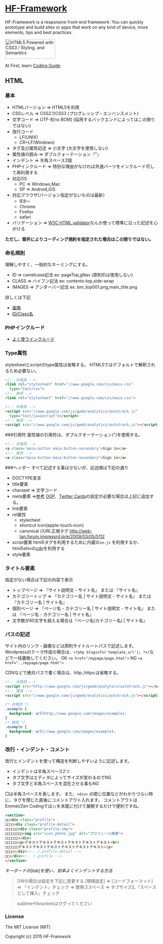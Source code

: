 # [HF-Framework](https://github.com/hanuman6/HF-Framework)
HF-Framework is a responsive front-end framework. You can quickly prototype and build sites or apps that work on any kind of device, more elements, tips and best practices.

<a href="http://www.w3.org/html/logo/">
<img src="http://www.w3.org/html/logo/badge/html5-badge-h-css3-semantics.png" width="165" height="64" alt="HTML5 Powered with CSS3 / Styling, and Semantics" title="HTML5 Powered with CSS3 / Styling, and Semantics">
</a>

At First, learn [Coding Guide](https://github.com/hanuman6/HF-Framework#coding-guide)

## HTML

### 基本
+ HTMLバージョン ⇒ HTML5を利用
+ CSSレベル ⇒ CSS2.1/CSS3 (プログレッシブ・エンハンスメント)
+ 文字コード ⇒ UTF-8[no BOM] (採用するバックエンドによってはこの限りではない)
+ 改行コード
  + LF(UNIX)
  + CR+LF(Windows)
+ タグ及び属性記述 ⇒ 小文字 (大文字を使用しない)
+ 属性値の囲み ⇒ ダブルクォーテーション『"』
+ インデント ⇒ 半角スペース2個
+ PHPインクルード ⇒ 特別な理由がなければ共通パーツをインクルード可して再利用する
+ 対応OS
  + PC ⇒ Windows,Mac
  + SP ⇒ Android,iOS
+ 対応ブラウザ(バージョン指定がないものは最新）
  + IE8〜
  + Chrome
  + Firefox
  + safari
+ バリデーション ⇒ [W3C HTML validator](http://validator.w3.org/nu/)なんか使って標準に沿った記述を心がける

**ただし、案件によりコーディング規約を指定された場合はこの限りではない。**

### 命名規則
理解しやすく、一般的なネーミングにする。
+ ID ⇒ camelcase記法 ex: pageTop,gNav (原則IDは使用しない)
+ CLASS ⇒ ハイフン記法 ex: contents-top,side-wrap
+ IMAGES ⇒ アンダーバー記法 ex: bnr_top001.png,main_title.png

詳しくは下記
  + [画像](https://github.com/hanuman6/HF-Framework/blob/master/_documents/images.md/)
  + [ID/Class名](https://github.com/hanuman6/HF-Framework/blob/master/_documents/shortname.md/)

### PHPインクルード
+ [よく使うインクルード](https://github.com/hanuman6/HF-Framework/blob/master/_documents/php.md/)

### Type属性
stylesheetとscriptのtype属性は省略する。
HTML5ではデフォルトで解釈されるため必要ない。
```html
<!-- 非推奨 -->
<link rel="stylesheet" href="//www.google.com/css/maia.css"
  type="text/css">
<!-- 推奨 -->
<link rel="stylesheet" href="//www.google.com/css/maia.css">
```
```html
<!-- 非推奨 -->
<script src="//www.google.com/js/gweb/analytics/autotrack.js"
  type="text/javascript"></script>
<!-- 推奨 -->
<script src="//www.google.com/js/gweb/analytics/autotrack.js"></script>
```

###引用符
属性値の引用符は、ダブルクオーテーション(")を使用する。
```html
<!-- 非推奨 -->
<a class='maia-button maia-button-secondary'>Sign in</a>
<!-- 推奨 -->
<a class="maia-button maia-button-secondary">Sign in</a>
```

###ヘッダー
すべて記述する事は少ないが、記述順は下記の通り

+ DOCTYPE宣言
+ title要素
+ charaset ⇒ 文字コード
+ meta要素 ⇒[参考](https://github.com/hanuman6/HF-Framework/blob/master/_documents/META.md)
  [OGP](http://l-w-i.net/d/20130316_01.txt)、[Twitter Cards](http://l-w-i.net/d/20130324_01.txt)の設定が必要な場合は上記に追加する。
+ link要素
+ rel属性
  + stylecheet
  + shortcut icon(apple-touch-icon)
  + canonical //URL正規タグ http://web-tan.forum.impressrd.jp/e/2009/03/05/5112
+ script要素
  html5タグを利用するために内蔵の```ie.js``` を利用するか、html5shivの[cdn](https://cdnjs.cloudflare.com/ajax/libs/html5shiv/3.7.2/html5shiv.min.js)を利用する
+ style要素

### タイトル要素
指定がない場合は下記の内容で表示

+ トップページ ⇒ 『サイト説明文 - サイト名』 または 『サイト名』
+ カテゴリートップ ⇒ 『カテゴリー名 | サイト説明文 - サイト名』 または 『カテゴリー名 | サイト名』
+ 個別ページ ⇒ 『ページ名 - カテゴリー名 | サイト説明文 - サイト名』 または 『ページ名 - カテゴリー名 | サイト名』
+ 文字数が60文字を超える場合は『ページ名(カテゴリー名) | サイト名』

### パスの記述
サイト内のリンク・画像などは原則サイトルートパスで記述します。
Wordpressのテーマ作成の場合は、```<?php bloginfo('template_url'); ?>/```などで一括置換してください。
OK  ```<a href="/mypage/page.html">```
NG  ```<a href="../mypage/page.html">```

CDNなどで絶対パスで書く場合は、http:,https:は省略する。
```html
<!-- 非推奨 -->
<script src="http://www.google.com/js/gweb/analytics/autotrack.js"></script>
<!-- 推奨 -->
<script src="//www.google.com/js/gweb/analytics/autotrack.js"></script>
```
```css
/* 非推奨 */
.example {
  background: url(http://www.google.com/images/example);
}
/* 推奨 */
.example {
  background: url(//www.google.com/images/example);
}
```

### 改行・インデント・コメント
改行とインデントを使って構造を判断しやすいように記述します。

+ インデントは半角スペース2つ
+ タブ文字はエディタによってサイズが変わるのでNG
+ タブ文字と半角スペースを混在させる事もNG

□は半角スペースを表します。
また、```<div>``` の閉じ位置などがわかりづらい時に、タグを閉じた直後にコメントアウト入れます。
コメントアウトはEmmet/Zen Codingでは```|c```を末尾に付けて展開するだけで便利ですね。
```html
<section>
□□<div class="profile">
□□□□<div class="profile-detail">
□□□□□□<div class="profile-img">
□□□□□□□□<img src="icon_photo.jpg" alt="プロフィール画像">
□□□□□□</div>
□□□□□□<p>テキストテキストテキストテキストテキストテキスト<br>
□□□□□□テキストテキストテキストテキストテキストテキスト</p>
□□□□</div><!-- /.profile_detail -->
□□</div><!-- /.profile -->
</section>
```

*キーボードの[tab]を使い、効率よくインデントする方法*
> DWの場合は設定を下記に変更する
> [環境設定] ⇒ [コードフォーマット]
> ⇒ 『インデント』チェック
> ⇒  使用:2スペース
> ⇒  タブサイズ2,『スペースとして挿入』チェック

> sublimeやbracketsはググってください

### License

The MIT License (MIT)

Copyright (c) 2015 HF-Framwork
